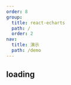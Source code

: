 ```yaml
---
order: 8
group:
  title: react-echarts
  path: /
  order: 2
nav:
  title: 演示
  path: /demo
---
```


## loading

<code src="../examples/loading.tsx" />
